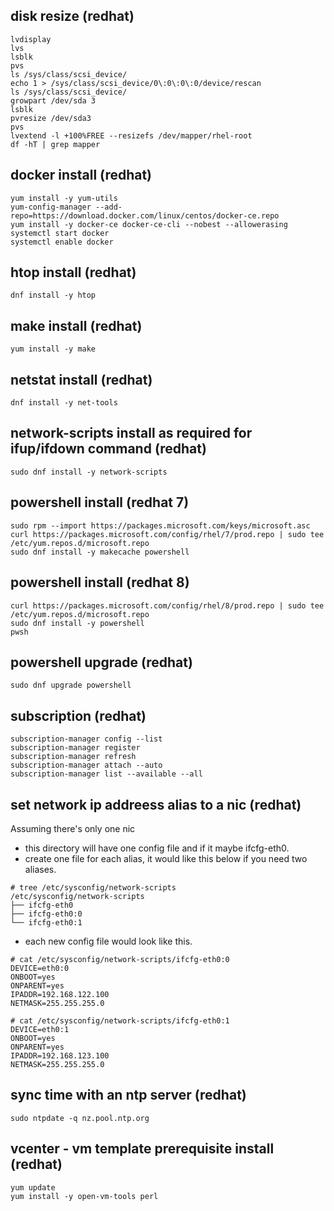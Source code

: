 ## disk resize (redhat)

```no-highlight
lvdisplay
lvs
lsblk 
pvs
ls /sys/class/scsi_device/
echo 1 > /sys/class/scsi_device/0\:0\:0\:0/device/rescan
ls /sys/class/scsi_device/
growpart /dev/sda 3
lsblk 
pvresize /dev/sda3
pvs
lvextend -l +100%FREE --resizefs /dev/mapper/rhel-root
df -hT | grep mapper
```

## docker install (redhat)

```no-highlight
yum install -y yum-utils
yum-config-manager --add-repo=https://download.docker.com/linux/centos/docker-ce.repo
yum install -y docker-ce docker-ce-cli --nobest --allowerasing
systemctl start docker
systemctl enable docker
```

## htop install (redhat)

```no-highlight
dnf install -y htop
```

## make install (redhat)

```no-highlight
yum install -y make
```

## netstat install (redhat)

```no-highlight
dnf install -y net-tools
```

## network-scripts install as required for ifup/ifdown command (redhat)

```
sudo dnf install -y network-scripts
```

## powershell install (redhat 7)

```no-highlight
sudo rpm --import https://packages.microsoft.com/keys/microsoft.asc
curl https://packages.microsoft.com/config/rhel/7/prod.repo | sudo tee /etc/yum.repos.d/microsoft.repo
sudo dnf install -y makecache powershell
```

## powershell install (redhat 8)

```no-highlight
curl https://packages.microsoft.com/config/rhel/8/prod.repo | sudo tee /etc/yum.repos.d/microsoft.repo
sudo dnf install -y powershell
pwsh
```

## powershell upgrade (redhat)

```no-highlight
sudo dnf upgrade powershell
```

## subscription (redhat)

```no-highlight
subscription-manager config --list
subscription-manager register
subscription-manager refresh
subscription-manager attach --auto
subscription-manager list --available --all
```

## set network ip addreess alias to a nic (redhat)

Assuming there's only one nic

- this directory will have one config file and if it maybe ifcfg-eth0.
- create one file for each alias, it would like this below if you need two aliases.

```no-highlight
# tree /etc/sysconfig/network-scripts
/etc/sysconfig/network-scripts
├── ifcfg-eth0
├── ifcfg-eth0:0
└── ifcfg-eth0:1
```

- each new config file would look like this.

```no-highlight
# cat /etc/sysconfig/network-scripts/ifcfg-eth0:0
DEVICE=eth0:0
ONBOOT=yes
ONPARENT=yes
IPADDR=192.168.122.100
NETMASK=255.255.255.0
```

```no-highlight
# cat /etc/sysconfig/network-scripts/ifcfg-eth0:1
DEVICE=eth0:1
ONBOOT=yes
ONPARENT=yes
IPADDR=192.168.123.100
NETMASK=255.255.255.0
```

## sync time with an ntp server (redhat)

```no-highlight
sudo ntpdate -q nz.pool.ntp.org
```

## vcenter - vm template prerequisite install (redhat)

```no-highlight
yum update
yum install -y open-vm-tools perl
```
